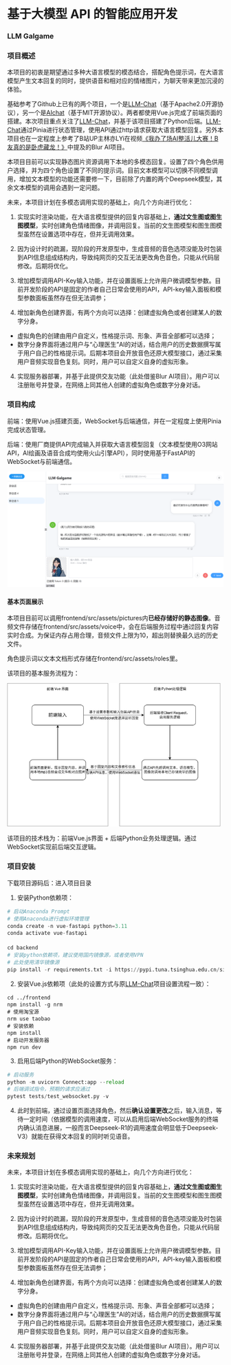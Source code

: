 # 基于大模型 API 的智能应用开发

### LLM Galgame

### 项目概述

本项目的初衷是期望通过多种大语言模型的模态结合，搭配角色提示词，在大语言模型产生文本回复的同时，提供语音和相对应的情绪图片，为聊天带来更加沉浸的体验。

基础参考了Github上已有的两个项目，一个是[LLM-Chat](https://github.com/STEVENTAN100/LLM-Chat)（基于Apache2.0开源协议），另一个是[AIchat](https://github.com/wjc7jx/AIchat)（基于MIT开源协议）。两者都使用Vue.js完成了前端页面的搭建。本次项目重点关注了[LLM-Chat](https://github.com/STEVENTAN100/LLM-Chat)，并基于该项目搭建了Python后端。[LLM-Chat](https://github.com/STEVENTAN100/LLM-Chat)通过Pinia进行状态管理，使用API通过http请求获取大语言模型回复。另外本项目也在一定程度上参考了B站UP主林亦LYi在视频[《我办了场AI整活儿大赛！B友真的是卧虎藏龙！》](https://www.bilibili.com/video/BV1WtHQewEu4/?spm_id_from=333.1387.upload.video_card.click&vd_source=e6b19ecaf939e2809018f18c647365bd)中提及的Blur AI项目。

本项目目前可以实现静态图片资源调用下本地的多模态回复。设置了四个角色供用户选择，并为四个角色设置了不同的提示词。目前文本模型可以切换不同模型调用，增加文本模型的功能还需要修一下，目前除了内置的两个Deepseek模型，其余文本模型的调用会遇到一定问题。

未来，本项目计划在多模态调用实现的基础上，向几个方向进行优化：

1. 实现实时渲染功能，在大语言模型提供的回复内容基础上，**通过文生图或图生图模型**，实时创建角色情绪图像，并调用回复。当前的文生图模型和图生图模型虽然在设置选项中存在，但并无调用效果。
2. 因为设计时的疏漏，现阶段的开发原型中，生成音频的音色选项没能及时包装到API信息组成结构内，导致纯网页的交互无法更改角色音色，只能从代码层修改。后期将优化。

2. 增加模型调用API-Key输入功能，并在设置面板上允许用户微调模型参数。目前开发阶段的API是固定的作者自己日常会使用的API，API-key输入面板和模型参数面板虽然存在但无法调参；

3. 增加新角色创建界面，有两个方向可以选择：创建虚拟角色或者创建某人的数字分身。

- 虚拟角色的创建由用户自定义，性格提示词、形象、声音全部都可以选择；
- 数字分身界面将通过用户与“心理医生”AI的对话，结合用户的历史数据撰写属于用户自己的性格提示词。后期本项目会开放音色还原大模型接口，通过采集用户音频实现音色复刻。同时，用户可以自定义自身的虚拟形象。

4. 实现服务器部署，并基于此提供交友功能（此处借鉴Blur AI项目）。用户可以注册账号并登录，在网络上同其他人创建的虚拟角色或数字分身对话。



### 项目构成

前端：使用Vue.js搭建页面，WebSocket与后端通信，并在一定程度上使用Pinia完成状态管理。

后端：使用厂商提供API完成输入并获取大语言模型回复（文本模型使用O3网站API，AI绘画及语音合成均使用火山引擎API），同时使用基于FastAPI的WebSocket与前端通信。

![WebPage_Image](WebPage_Image.png)

#### 基本页面展示

本项目目前可以调用frontend/src/assets/pictures内**已经存储好的静态图像**。音频文件存储在frontend/src/assets/voice中，会在后端服务过程中通过回复内容实时合成。为保证内存占用合理，音频文件上限为10，超出则替换最久远的历史文件。

角色提示词以文本文档形式存储在frontend/src/assets/roles里。



该项目的基本服务流程为：

<img src="Vue-FastAPI.png" alt="Vue-FastAPI" style="zoom: 67%;" />

该项目的技术栈为：前端Vue.js界面 + 后端Python业务处理逻辑。通过WebSocket实现前后端交互逻辑。



### 项目安装

下载项目源码后：进入项目目录

1. 安装Python依赖项：

```Python
# 启动Anaconda Prompt
# 使用Anaconda进行虚拟环境管理
conda create -n vue-fastapi python=3.11
conda activate vue-fastapi

cd backend
# 安装python依赖项，建议使用国内镜像源，或者使用VPN
# 此处使用清华镜像源
pip install -r requirements.txt -i https://pypi.tuna.tsinghua.edu.cn/simple/
```

2. 安装Vue.js依赖项（此处的设置方式与原[LLM-Chat](https://github.com/STEVENTAN100/LLM-Chat)项目设置流程一致）：

```vue
cd ../frontend
npm install -g nrm
# 使用淘宝源
nrm use taobao
# 安装依赖
npm install
# 启动开发服务器
npm run dev
```

3. 启用后端Python的WebSocket服务：

```python
# 启动服务
python -m uvicorn Connect:app --reload
# 后端调试指令，预期的请求应通过
pytest tests/test_websocket.py -v
```

4. 此时到前端，通过设置页面选择角色，然后**确认设置更改**之后，输入消息，等待一定时间（依据模型的调用速度，可以从启用后端WebSocket服务的终端内确认消息进展，一般而言Deepseek-R1的调用速度会明显低于Deepseek-V3）就能在获得文本回复的同时听见语音。



### 未来规划

未来，本项目计划在多模态调用实现的基础上，向几个方向进行优化：

1. 实现实时渲染功能，在大语言模型提供的回复内容基础上，**通过文生图或图生图模型**，实时创建角色情绪图像，并调用回复。当前的文生图模型和图生图模型虽然在设置选项中存在，但并无调用效果。
2. 因为设计时的疏漏，现阶段的开发原型中，生成音频的音色选项没能及时包装到API信息组成结构内，导致纯网页的交互无法更改角色音色，只能从代码层修改。后期将优化。

2. 增加模型调用API-Key输入功能，并在设置面板上允许用户微调模型参数。目前开发阶段的API是固定的作者自己日常会使用的API，API-key输入面板和模型参数面板虽然存在但无法调参；

3. 增加新角色创建界面，有两个方向可以选择：创建虚拟角色或者创建某人的数字分身。

- 虚拟角色的创建由用户自定义，性格提示词、形象、声音全部都可以选择；
- 数字分身界面将通过用户与“心理医生”AI的对话，结合用户的历史数据撰写属于用户自己的性格提示词。后期本项目会开放音色还原大模型接口，通过采集用户音频实现音色复刻。同时，用户可以自定义自身的虚拟形象。

4. 实现服务器部署，并基于此提供交友功能（此处借鉴Blur AI项目）。用户可以注册账号并登录，在网络上同其他人创建的虚拟角色或数字分身对话。